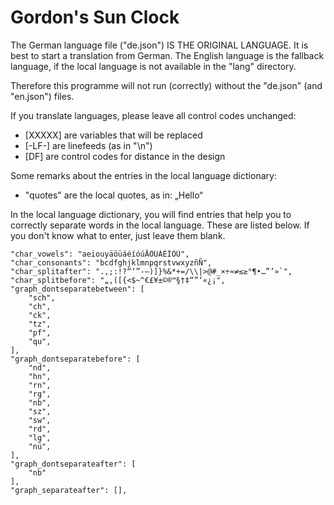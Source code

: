 # Gordon's Sun Clock

The German language file ("de.json") IS THE ORIGINAL LANGUAGE. It is best to start a translation from German. The English language is the fallback language, if the local language is not available in the "lang" directory. 

Therefore this programme will not run (correctly) without the "de.json" (and "en.json") files.


If you translate languages, please leave all control codes unchanged: 

- [XXXXX] are variables that will be replaced
- [-LF-] are linefeeds (as in "\n")
- [DF] are control codes for distance in the design


Some remarks about the entries in the local language dictionary:

- "quotes" are the local quotes, as in: „Hello“


In the local language dictionary, you will find entries that help you to correctly separate words in the local language. These are listed below. If you don't know what to enter, just leave them blank.

    "char_vowels": "aeiouyäöüáéíóúÄÖÜÁÉÍÓÚ",
    "char_consonants": "bcdfghjklmnpqrstvwxyzñÑ",
    "char_splitafter": ".,;:!?“‘”-—)]}%&*+=/\\|>@#_×÷≈≠≤≥°¶•…”’»`",
    "char_splitbefore": "„‚([{<$~^€£¥±©®™§†‡“”‘«¿¡",
    "graph_dontseparatebetween": [
        "sch",
        "ch",
        "ck",
        "tz",
        "pf",
        "qu",
    ],
    "graph_dontseparatebefore": [
        "nd",
        "hn",
        "rn",
        "rg",
        "nb",
        "sz",
        "sw",
        "rd",
        "lg",
        "nü",
    ],
    "graph_dontseparateafter": [
        "nb"
    ],
    "graph_separateafter": [],



